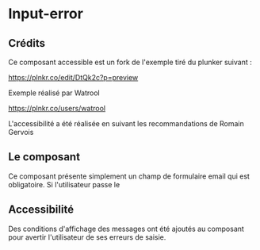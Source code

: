 
# Input-error

## Crédits

Ce composant accessible est un fork de l'exemple tiré du plunker suivant : 

https://plnkr.co/edit/DtQk2c?p=preview

Exemple réalisé par Watrool

https://plnkr.co/users/watrool

L'accessibilité a été réalisée en suivant les recommandations de Romain Gervois

## Le composant

Ce composant présente simplement un champ de formulaire email qui est obligatoire. Si l'utilisateur passe le

## Accessibilité

Des conditions d'affichage des messages ont été ajoutés au composant pour avertir l'utilisateur de ses erreurs de saisie.
